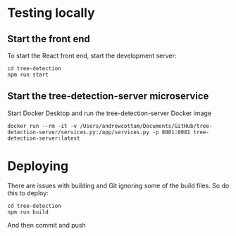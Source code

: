 # Testing locally

## Start the front end
To start the React front end, start the development server:
```
cd tree-detection
npm run start
```

## Start the tree-detection-server microservice
Start Docker Desktop and run the tree-detection-server Docker image
```
docker run --rm -it -v /Users/andrewcottam/Documents/GitHub/tree-detection-server/services.py:/app/services.py -p 8081:8081 tree-detection-server:latest
```

# Deploying
There are issues with building and Git ignoring some of the build files. So do this to deploy:

```
cd tree-detection
npm run build
```
And then commit and push
